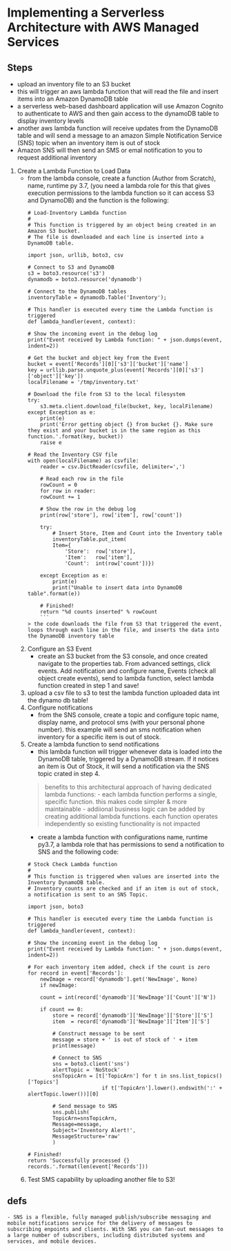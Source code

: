 # Implementing a Serverless Architecture with AWS Managed Services

## Steps
- upload an inventory file to an S3 bucket
- this will trigger an aws lambda function that will read the file and insert items into an Amazon DynamoDB table
- a serverless web-based dashboard application will use Amazon Cognito to authenticate to AWS and then gain access to the dynamoDB table to display inventory levels
- another aws lambda function will receive updates from the DynamoDB table and will send a message to an amazon Simple Notification Service (SNS) topic when an inventory item is out of stock
- Amazon SNS will then send an SMS or emal notification to you to request additional inventory

1. Create a Lambda Function to Load Data
    - from the lambda console, create a function (Author from Scratch), name, runtime py 3.7, (you need a lambda role for this that gives execution permissions to the lambda function so it can access S3 and DynamoDB) and the function is the following:
        ```
        # Load-Inventory Lambda function
        #
        # This function is triggered by an object being created in an Amazon S3 bucket.
        # The file is downloaded and each line is inserted into a DynamoDB table.

        import json, urllib, boto3, csv

        # Connect to S3 and DynamoDB
        s3 = boto3.resource('s3')
        dynamodb = boto3.resource('dynamodb')

        # Connect to the DynamoDB tables
        inventoryTable = dynamodb.Table('Inventory');

        # This handler is executed every time the Lambda function is triggered
        def lambda_handler(event, context):

        # Show the incoming event in the debug log
        print("Event received by Lambda function: " + json.dumps(event, indent=2))

        # Get the bucket and object key from the Event
        bucket = event['Records'][0]['s3']['bucket']['name']
        key = urllib.parse.unquote_plus(event['Records'][0]['s3']['object']['key'])
        localFilename = '/tmp/inventory.txt'

        # Download the file from S3 to the local filesystem
        try:
            s3.meta.client.download_file(bucket, key, localFilename)
        except Exception as e:
            print(e)
            print('Error getting object {} from bucket {}. Make sure they exist and your bucket is in the same region as this function.'.format(key, bucket))
            raise e

        # Read the Inventory CSV file
        with open(localFilename) as csvfile:
            reader = csv.DictReader(csvfile, delimiter=',')

            # Read each row in the file
            rowCount = 0
            for row in reader:
            rowCount += 1

            # Show the row in the debug log
            print(row['store'], row['item'], row['count'])

            try:
                # Insert Store, Item and Count into the Inventory table
                inventoryTable.put_item(
                Item={
                    'Store':  row['store'],
                    'Item':   row['item'],
                    'Count':  int(row['count'])})

            except Exception as e:
                print(e)
                print("Unable to insert data into DynamoDB table".format(e))

            # Finished!
            return "%d counts inserted" % rowCount
            ```
        > the code downloads the file from S3 that triggered the event, loops through each line in the file, and inserts the data into the DynamoDB inventory table
    2. Configure an S3 Event
        - create an S3 bucket from the S3 console, and once created navigate to the properties tab. From advanced settings, click events. Add notification and configure name, Events (check all object create events), send to lambda function, select lambda function created in step 1 and save!
    3. upload a csv file to s3 to test the lambda function uploaded data int the dynamo db table!
    4. Configure notifications
        - from the SNS console, create a topic and configure topic name, display name, and protocol sms (with your personal phone number). this example will send an sms notification when inventory for a specific item is out of stock.
    5. Create a lambda function to send notifications
        - this lambda function will trigger whenever data is loaded into the DynamoDB table, triggered by a DynamoDB stream. If it notices an item is Out of Stock, it will send a notification via the SNS topic crated in step 4.
        > benefits to this architectural approach of having dedicated lambda functions:
            - each lambda function performs a single, specific function. this makes code simpler & more maintainable
            - addiional business logic can be added by creating additional lambda functions. each function operates independently so existing functionality is not impacted
        - create a lambda function with configurations name, runtime py3.7, a lambda role that has permissions to send a notification to SNS and the following code: 
        ```
        # Stock Check Lambda function
        #
        # This function is triggered when values are inserted into the Inventory DynamoDB table.
        # Inventory counts are checked and if an item is out of stock, a notification is sent to an SNS Topic.

        import json, boto3

        # This handler is executed every time the Lambda function is triggered
        def lambda_handler(event, context):

        # Show the incoming event in the debug log
        print("Event received by Lambda function: " + json.dumps(event, indent=2))

        # For each inventory item added, check if the count is zero
        for record in event['Records']:
            newImage = record['dynamodb'].get('NewImage', None)
            if newImage:

            count = int(record['dynamodb']['NewImage']['Count']['N'])

            if count == 0:
                store = record['dynamodb']['NewImage']['Store']['S']
                item  = record['dynamodb']['NewImage']['Item']['S']

                # Construct message to be sent
                message = store + ' is out of stock of ' + item
                print(message)

                # Connect to SNS
                sns = boto3.client('sns')
                alertTopic = 'NoStock'
                snsTopicArn = [t['TopicArn'] for t in sns.list_topics()['Topics']
                                if t['TopicArn'].lower().endswith(':' + alertTopic.lower())][0]

                # Send message to SNS
                sns.publish(
                TopicArn=snsTopicArn,
                Message=message,
                Subject='Inventory Alert!',
                MessageStructure='raw'
                )

        # Finished!
        return 'Successfully processed {} records.'.format(len(event['Records']))
        ```
    6. Test SMS capability by uploading another file to S3!
## defs
    - SNS is a flexible, fully managed publish/subscribe messaging and mobile notifications service for the delivery of messages to subscribing enpoints and clients. With SNS you can fan-out messages to a large number of subscribers, including distributed systems and services, and mobile devices.